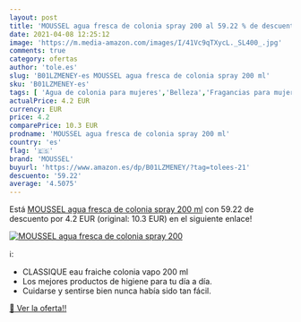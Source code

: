 ```yaml
---
layout: post
title: 'MOUSSEL agua fresca de colonia spray 200 al 59.22 % de descuento'
date: 2021-04-08 12:25:12
image: 'https://m.media-amazon.com/images/I/41Vc9qTXycL._SL400_.jpg'
comments: true
category: ofertas
author: 'tole.es'
slug: 'B01LZMENEY-es MOUSSEL agua fresca de colonia spray 200 ml'
sku: 'B01LZMENEY-es'
tags: [ 'Agua de colonia para mujeres','Belleza','Fragancias para mujeres','Perfumes y fragancias','moussel', ]
actualPrice: 4.2 EUR
currency: EUR
price: 4.2
comparePrice: 10.3 EUR
prodname: 'MOUSSEL agua fresca de colonia spray 200 ml'
country: 'es'
flag: '🇪🇸'
brand: 'MOUSSEL'
buyurl: 'https://www.amazon.es/dp/B01LZMENEY/?tag=tolees-21'
descuento: '59.22'
average: '4.5075'
---
```


Está [MOUSSEL agua fresca de colonia spray 200 ml](https://www.amazon.es/dp/B01LZMENEY/?tag=tolees-21) con 59.22 de descuento por 4.2 EUR (original: 10.3 EUR) en el siguiente enlace!

[![MOUSSEL agua fresca de colonia spray 200](https://m.media-amazon.com/images/I/41Vc9qTXycL._SL400_.jpg)](https://www.amazon.es/dp/B01LZMENEY/?tag=tolees-21)

ℹ️:

- CLASSIQUE eau fraiche colonia vapo 200 ml
- Los mejores productos de higiene para tu día a día.
- Cuidarse y sentirse bien nunca había sido tan fácil.

[🛒 Ver la oferta!!](https://www.amazon.es/dp/B01LZMENEY/?tag=tolees-21)
